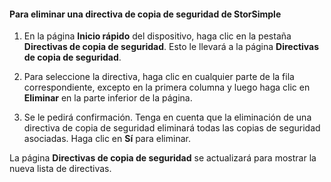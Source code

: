 
<!--author=SharS last changed: 11/06/15-->

#### Para eliminar una directiva de copia de seguridad de StorSimple

1. En la página **Inicio rápido** del dispositivo, haga clic en la pestaña **Directivas de copia de seguridad**. Esto le llevará a la página **Directivas de copia de seguridad**.

2. Para seleccione la directiva, haga clic en cualquier parte de la fila correspondiente, excepto en la primera columna y luego haga clic en **Eliminar** en la parte inferior de la página.

3. Se le pedirá confirmación. Tenga en cuenta que la eliminación de una directiva de copia de seguridad eliminará todas las copias de seguridad asociadas. Haga clic en **Sí** para eliminar.

La página **Directivas de copia de seguridad** se actualizará para mostrar la nueva lista de directivas.
 

<!---HONumber=AcomDC_1217_2015-->